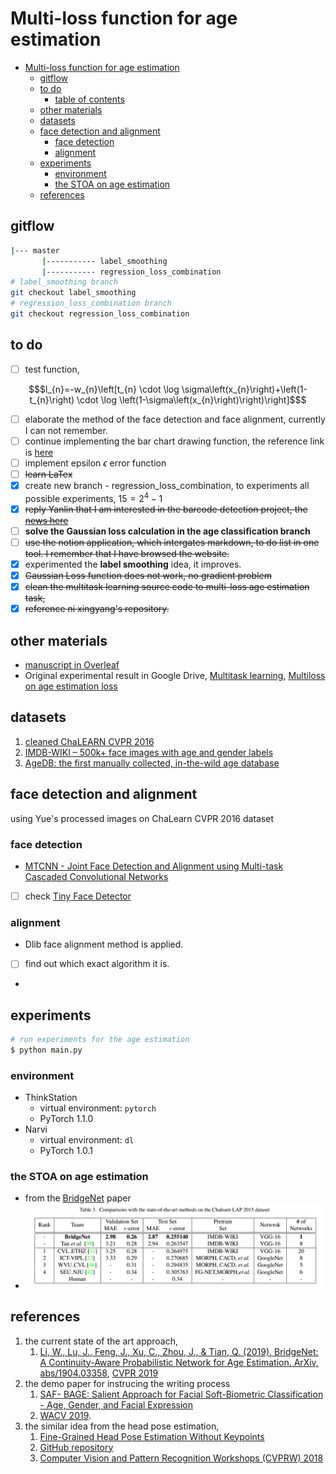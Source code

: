 # Multi-loss function for age estimation

<!-- TOC -->

- [Multi-loss function for age estimation](#multi-loss-function-for-age-estimation)
  - [gitflow](#gitflow)
  - [to do](#to-do)
      - [table of contents](#table-of-contents)
  - [other materials](#other-materials)
  - [datasets](#datasets)
  - [face detection and alignment](#face-detection-and-alignment)
    - [face detection](#face-detection)
    - [alignment](#alignment)
  - [experiments](#experiments)
    - [environment](#environment)
    - [the STOA on age estimation](#the-stoa-on-age-estimation)
  - [references](#references)

<!-- /TOC -->


## gitflow

```sh
|--- master
       |----------- label_smoothing
       |----------- regression_loss_combination 
# label_smoothing branch
git checkout label_smoothing
# regression_loss_combination branch
git checkout regression_loss_combination
```



## to do
- [ ] test function, 
```math
$l_{n}=-w_{n}\left[t_{n} \cdot \log \sigma\left(x_{n}\right)+\left(1-t_{n}\right) \cdot \log \left(1-\sigma\left(x_{n}\right)\right)\right]$
```
- [ ] elaborate the method of the face detection and face alignment, currently I can not remember.
- [ ] continue implementing the bar chart drawing function, the reference link is [here](https://pythonspot.com/matplotlib-bar-chart/)
- [ ] implement epsilon $\epsilon$ error function
- [ ] ~~learn LaTex~~
- [x] create new branch - regression_loss_combination, to experiments all possible experiments, $15 = 2^{4}-1$
- [x] ~~reply Yanlin that I am interested in the barcode detection project, the [news here](https://businesstampere.com/scandit-opens-rd-office-in-tampere-to-strengthen-leadership-in-mobile-computer-vision-and-augmented-reality/)~~
- [ ] **solve the Gaussian loss calculation in the age classification branch**
- [ ] ~~use the notion application, which intergates markdown, to do list in one tool. I remember that I have browsed the website.~~
- [x] experimented the **label smoothing** idea, it improves.
- [x] ~~Gaussian Loss function does not work, no gradient problem~~
- [x] ~~clean the multitask learning source code to multi-loss age estimation task,~~  
- [x] ~~reference ni xingyang's repository.~~

<!-- 
#### table of contents
- [Multi-loss function for age estimation](#multi-loss-function-for-age-estimation)
  - [gitflow](#gitflow)
  - [to do](#to-do)
      - [table of contents](#table-of-contents)
  - [other materials](#other-materials)
  - [datasets](#datasets)
  - [face detection and alignment](#face-detection-and-alignment)
    - [face detection](#face-detection)
    - [alignment](#alignment)
  - [experiments](#experiments)
    - [environment](#environment)
    - [the STOA on age estimation](#the-stoa-on-age-estimation)
  - [references](#references)
****
 -->

## other materials

- [manuscript in Overleaf](https://www.overleaf.com/project/5d2310338e2b2d7e89e37358)
- Original experimental result in Google Drive, [Multitask learning](https://drive.google.com/drive/folders/1JSRQxQfCnNyKONFnrRL7D_sDituPLR73?usp=sharing), [Multiloss on age estimation loss](https://drive.google.com/drive/folders/1BNY4DsRx3oGBibo3Xi8oLNVaaYFMRAjl?usp=sharing)


## datasets

1. [cleaned ChaLEARN CVPR 2016](http://chalearnlap.cvc.uab.es/dataset/19/description/) 
2. [IMDB-WIKI – 500k+ face images with age and gender labels](https://data.vision.ee.ethz.ch/cvl/rrothe/imdb-wiki/)
3. [AgeDB: the first manually collected, in-the-wild age database](https://ibug.doc.ic.ac.uk/resources/agedb/)


## face detection and alignment

using Yue's processed images on ChaLearn CVPR 2016 dataset

### face detection
- [MTCNN - Joint Face Detection and Alignment using Multi-task Cascaded Convolutional Networks](https://github.com/TropComplique/mtcnn-pytorch)
- [ ] check [Tiny Face Detector](https://github.com/peiyunh/tiny)

### alignment
- Dlib face alignment method is applied.
- [ ] find out which exact algorithm it is.
- 

## experiments
 
```sh
# run experiments for the age estimation
$ python main.py  
```
### environment
- ThinkStation
  - virtual environment: `pytorch`
  - PyTorch 1.1.0
- Narvi
  - virtual environment: `dl`
  - PyTorch 1.0.1

### the STOA on age estimation

- from the [BridgeNet](https://arxiv.org/abs/1904.03358) paper
- ![Example](related_materials/state-of-the-art-result-age-estimation-on-chalearn-2016.png)

## references

1. the current state of the art approach, 
   1. [Li, W., Lu, J., Feng, J., Xu, C., Zhou, J., & Tian, Q. (2019). BridgeNet: A Continuity-Aware Probabilistic Network for Age Estimation. ArXiv, abs/1904.03358](https://arxiv.org/abs/1904.03358), [CVPR 2019](http://cvpr2019.thecvf.com/)
2. the demo paper for instrucing the writing process
   1. [SAF- BAGE: Salient Approach for Facial Soft-Biometric Classification - Age, Gender, and Facial Expression](https://arxiv.org/abs/1803.05719)
   2. [WACV 2019](https://wacv19.wacv.net).
3. the similar idea from the head pose estimation, 
   1. [Fine-Grained Head Pose Estimation Without Keypoints](https://arxiv.org/abs/1710.00925)
   2. [GitHub repository](https://github.com/natanielruiz/deep-head-pose)
   3. [Computer Vision and Pattern Recognition Workshops (CVPRW) 2018](http://cvpr2018.thecvf.com/program/workshops)
